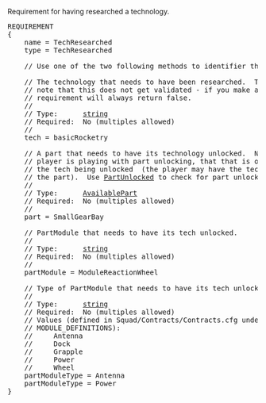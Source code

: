Requirement for having researched a technology.

<pre>
REQUIREMENT
{
    name = TechResearched
    type = TechResearched

    // Use one of the two following methods to identifier the tech(s).

    // The technology that needs to have been researched.  Take special
    // note that this does not get validated - if you make a typo, the
    // requirement will always return false.
    //
    // Type:      <a href="String-Type">string</a>
    // Required:  No (multiples allowed)
    //
    tech = basicRocketry

    // A part that needs to have its technology unlocked.  Note that if the
    // player is playing with part unlocking, that that is only checking for
    // the tech being unlocked  (the player may have the technology, but not
    // the part).  Use <a href=PartUnlocked-Requirement>PartUnlocked</a> to check for part unlocking.
    //
    // Type:      <a href="AvailablePart-Type">AvailablePart</a>
    // Required:  No (multiples allowed)
    //
    part = SmallGearBay

    // PartModule that needs to have its tech unlocked.
    //
    // Type:      <a href="String-Type">string</a>
    // Required:  No (multiples allowed)
    //
    partModule = ModuleReactionWheel

    // Type of PartModule that needs to have its tech unlocked.
    //
    // Type:      <a href="String-Type">string</a>
    // Required:  No (multiples allowed)
    // Values (defined in Squad/Contracts/Contracts.cfg under
    // MODULE_DEFINITIONS):
    //     Antenna
    //     Dock
    //     Grapple
    //     Power
    //     Wheel
    partModuleType = Antenna
    partModuleType = Power
}
</pre>
